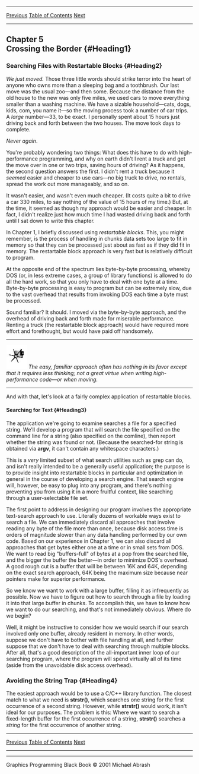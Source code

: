   ------------------------ --------------------------------- --------------------
  [Previous](04-10.html)   [Table of Contents](index.html)   [Next](05-02.html)
  ------------------------ --------------------------------- --------------------

Chapter 5\
 Crossing the Border {#Heading1}
--------------------

### Searching Files with Restartable Blocks {#Heading2}

*We just moved.* Those three little words should strike terror into the
heart of anyone who owns more than a sleeping bag and a toothbrush. Our
last move was the usual zoo—and then some. Because the distance from the
old house to the new was only five miles, we used cars to move
everything smaller than a washing machine. We have a sizable
household—cats, dogs, kids, com, you name it—so the moving process took
a number of car trips. A *large* number—33, to be exact. I personally
spent about 15 hours just driving back and forth between the two houses.
The move took days to complete.

*Never again*.

You're probably wondering two things: What does this have to do with
high-performance programming, and why on earth didn't I rent a truck and
get the move over in one or two trips, saving hours of driving? As it
happens, the second question answers the first. I didn't rent a truck
because it *seemed* easier and cheaper to use cars—no big truck to
drive, no rentals, spread the work out more manageably, and so on.

It wasn't easier, and wasn't even much cheaper. (It costs quite a bit to
drive a car 330 miles, to say nothing of the value of 15 hours of my
time.) But, at the time, it seemed as though my approach would be easier
and cheaper. In fact, I didn't realize just how much time I had wasted
driving back and forth until I sat down to write this chapter.

In Chapter 1, I briefly discussed using *restartable blocks*. This, you
might remember, is the process of handling in chunks data sets too large
to fit in memory so that they can be processed just about as fast as if
they did fit in memory. The restartable block approach is very fast but
is relatively difficult to program.

At the opposite end of the spectrum lies byte-by-byte processing,
whereby DOS (or, in less extreme cases, a group of library functions) is
allowed to do all the hard work, so that you only have to deal with one
byte at a time. Byte-by-byte processing is easy to program but can be
extremely slow, due to the vast overhead that results from invoking DOS
each time a byte must be processed.

Sound familiar? It should. I moved via the byte-by-byte approach, and
the overhead of driving back and forth made for miserable performance.
Renting a truck (the restartable block approach) would have required
more effort and forethought, but would have paid off handsomely.

  ------------------- ---------------------------------------------------------------------------------------------------------------------------------------------------------------------------
  ![](images/i.jpg)   *The easy, familiar approach often has nothing in its favor except that it requires less thinking; not a great virtue when writing high-performance code—or when moving.*
  ------------------- ---------------------------------------------------------------------------------------------------------------------------------------------------------------------------

And with that, let's look at a fairly complex application of restartable
blocks.

#### Searching for Text {#Heading3}

The application we're going to examine searches a file for a specified
string. We'll develop a program that will search the file specified on
the command line for a string (also specified on the comline), then
report whether the string was found or not. (Because the searched-for
string is obtained via **argv**, it can't contain any whitespace
characters.)

This is a *very* limited subset of what search utilities such as grep
can do, and isn't really intended to be a generally useful application;
the purpose is to provide insight into restartable blocks in particular
and optimization in general in the course of developing a search engine.
That search engine will, however, be easy to plug into any program, and
there's nothing preventing you from using it in a more fruitful context,
like searching through a user-selectable file set.

The first point to address in designing our program involves the
appropriate text-search approach to use. Literally dozens of workable
ways exist to search a file. We can immediately discard all approaches
that involve reading any byte of the file more than once, because disk
access time is orders of magnitude slower than any data handling
performed by our own code. Based on our experience in Chapter 1, we can
also discard all approaches that get bytes either one at a time or in
small sets from DOS. We want to read big "buffers-full" of bytes at a
pop from the searched file, and the bigger the buffer the better—in
order to minimize DOS's overhead. A good rough cut is a buffer that will
be between 16K and 64K, depending on the exact search approach, 64K
being the maximum size because near pointers make for superior
performance.

So we know we want to work with a large buffer, filling it as
infrequently as possible. Now we have to figure out how to search
through a file by loading it into that large buffer in chunks. To
accomplish this, we have to know how we want to do our searching, and
that's not immediately obvious. Where do we begin?

Well, it might be instructive to consider how we would search if our
search involved only one buffer, already resident in memory. In other
words, suppose we don't have to bother with file handling at all, and
further suppose that we don't have to deal with searching through
multiple blocks. After all, that's a good description of the
all-important inner loop of our searching program, where the program
will spend virtually all of its time (aside from the unavoidable disk
access overhead).

### Avoiding the String Trap {#Heading4}

The easiest approach would be to use a C/C++ library function. The
closest match to what we need is **strstr()**, which searches one string
for the first occurrence of a second string. However, while **strstr()**
would work, it isn't ideal for our purposes. The problem is this: Where
we want to search a fixed-length buffer for the first occurrence of a
string, **strstr()** searches a *string* for the first occurrence of
another string.

  ------------------------ --------------------------------- --------------------
  [Previous](04-10.html)   [Table of Contents](index.html)   [Next](05-02.html)
  ------------------------ --------------------------------- --------------------

* * * * *

Graphics Programming Black Book © 2001 Michael Abrash
